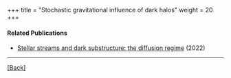 +++
title = "Stochastic gravitational influence of dark halos"
weight = 20
+++



#### Related Publications

* [Stellar streams and dark substructure: the diffusion regime](https://arxiv.org/abs/2108.13420) (2022)

---

[[Back]](../)